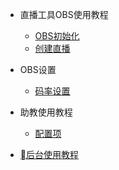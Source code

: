* 直播工具OBS使用教程

  * [OBS初始化](live/初始化直播.md)
  * [创建直播](zh-cn/quickstart.md)

* OBS设置

  * [码率设置](live/码率设置.md)
  

* 助教使用教程

  * [配置项](zh-cn/configuration.md)
  

* [后台使用教程](zh-cn/changelog.md)

